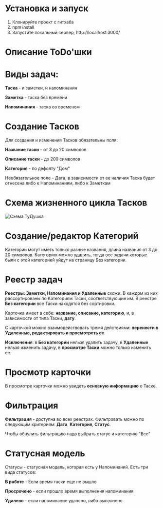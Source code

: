 # Установка и запуск
1) Клонируйте проект с гитхаба
2) npm install
3) Запустите локальный сервер, http://localhost:3000/


# Описание ToDo'шки

# Виды задач:
**Таска** - и заметки, и напоминания

**Заметка** - таска без времени

**Напоминания** - таска со временем

# Создание Тасков
Для создания и изменения Тасков обязательны поля:

**Название таски** - от 3 до 20 символов

**Описание таски** - до 200 символов

**Категория** - по дефолту "Дом"

Необязательное поле - Дата, в зависимости от ее наличия Таска будет отнесена либо к Напоминаниям, либо к Заметкам

# Схема жизненного цикла Тасков
![Схема ТуДушка](https://user-images.githubusercontent.com/28624740/221385425-5121e079-3ed1-4624-8a92-7375c2eca95f.png)

# Создание/редактор Категорий

Категории могут иметь только разные названия, длина названия от 3 до 20 символов.
Категорию можно удалить, тогда все задачи которые были с этой категорией уйдут на страницу Без категории.

# Реестр задач
**Реестры: Заметки, Напоминания и Удаленные** схожи. В каждом из них рассортированы по Категориям Таски, соответствующие им. В реестре **Без категории** все Таски находятся без сортировки.

Карточка имеет в себе: **название, описание, категорию**, и, в зависимости от типа Таски, **дату**.

С карточкой можно взаимодействовать тремя действиями: **перенести в Удаленные, редактировать и просмотреть ее**.

**Исключения**: в **Без категории** нельзя удалить задачу, в **Удаленные** нельзя изменить задачу, в **просмотре Таски** можно только изменить ее.

# Просмотр карточки
В просмотре карточки можно увидеть **основную информацию** о Таске.

# Фильтрация
**Фильтрация** - доступна во всех реестрах. Фильтровать можно по следующим
критериям:
**Дата**, **Категория**, **Статус**.

Чтобы обнулить фильтрацию надо выбрать статус и категорию "Все"

# Статусная модель
Статусы - статусная модель, которая есть у Напоминаний. Есть три вида
статусов:

**В работе** - Если время таски еще не вышло

**Просрочено** - если прошло время выполнения напоминания

**Удалено** - если напоминание удалено, либо выполнено